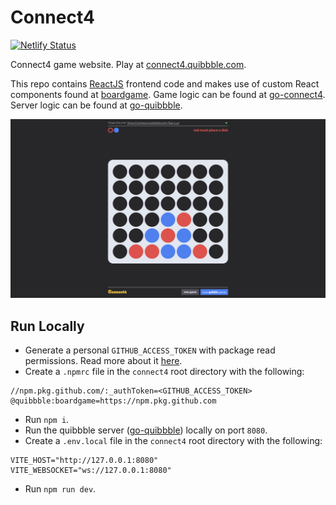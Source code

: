 # Connect4

[![Netlify Status](https://api.netlify.com/api/v1/badges/1e871ace-cd86-4e4d-8788-cfa155a4a2a1/deploy-status)](https://app.netlify.com/sites/connect4-quibbble/deploys)

Connect4 game website. Play at [connect4.quibbble.com](https://connect4.quibbble.com).

This repo contains [ReactJS](https://react.dev) frontend code and makes use of custom React components found at [boardgame](https://github.com/quibbble/boardgame). Game logic can be found at [go-connect4](https://github.com/quibbble/go-connect4). Server logic can be found at [go-quibbble](https://github.com/quibbble/go-quibbble). 

[![Quibbble Connect4](screenshot.png)](https://connect4.quibbble.com)

## Run Locally

- Generate a personal `GITHUB_ACCESS_TOKEN` with package read permissions. Read more about it [here](https://docs.github.com/en/packages/working-with-a-github-packages-registry/working-with-the-npm-registry).
- Create a `.npmrc` file in the `connect4` root directory with the following:
```
//npm.pkg.github.com/:_authToken=<GITHUB_ACCESS_TOKEN>
@quibbble:boardgame=https://npm.pkg.github.com
```
- Run `npm i`.
- Run the quibbble server ([go-quibbble](https://github.com/quibbble/go-quibbble)) locally on port `8080`.
- Create a `.env.local` file in the `connect4` root directory with the following:
```
VITE_HOST="http://127.0.0.1:8080"
VITE_WEBSOCKET="ws://127.0.0.1:8080"
```
- Run `npm run dev`.
